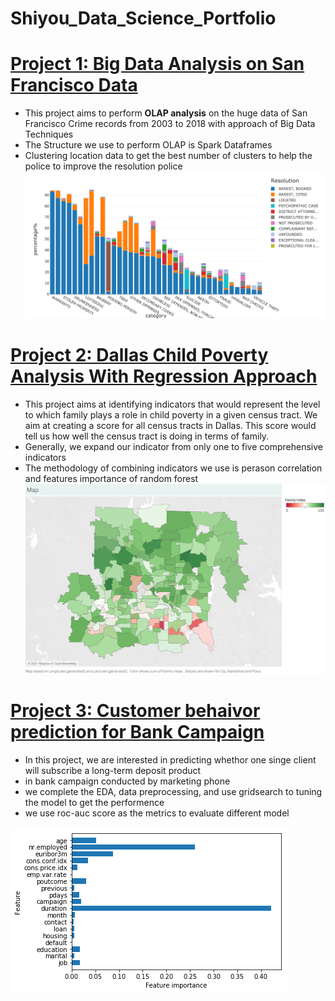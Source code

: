 # Shiyou_Data_Science_Portfolio

# [Project 1: Big Data Analysis on San Francisco Data](https://databricks-prod-cloudfront.cloud.databricks.com/public/4027ec902e239c93eaaa8714f173bcfc/4180839976313880/2327985936119052/456269828228637/latest.html)
* This project aims to perform **OLAP analysis** on the huge data of San Francisco Crime records from 2003 to 2018 with approach of Big Data Techniques
* The Structure we use to perform OLAP is Spark Dataframes 
* Clustering location data to get the best number of clusters to help the police to improve the resolution police
![image](https://github.com/treerway/San_Francisco_Crime_Analysis/blob/main/sf_p1.png)

# [Project 2: Dallas Child Poverty Analysis With Regression Approach](https://github.com/treerway/DallasPoverty/blob/master/%5BCPAL%5D%20Group%204%269%20Final%20Python%20Code.ipynb)
* This project aims at identifying indicators that would represent the level to which family plays a role in child poverty in a given census tract. We aim at creating a score for all census tracts in Dallas. This score would tell us how well the census tract is doing in terms of family.
* Generally, we expand our indicator from only one to five comprehensive indicators
* The methodology of combining indicators we use is perason correlation and features importance of random forest 
![image](https://github.com/treerway/DallasPoverty/blob/master/Map.png)

# [Project 3: Customer behaivor prediction for Bank Campaign](https://github.com/treerway/Bank_Campagin/blob/main/projec1_classification.ipynb)
* In this project, we are interested in predicting whethor one singe client will subscribe a long-term deposit product 
* in bank campaign conducted by marketing phone
* we complete the EDA, data preprocessing, and use gridsearch to tuning the model to get the performence 
* we use roc-auc score as the metrics to evaluate different model

![image](https://github.com/treerway/Bank_Campagin/blob/main/bak_cam.png)
